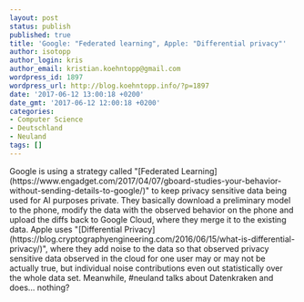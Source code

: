```yaml
---
layout: post
status: publish
published: true
title: 'Google: "Federated learning", Apple: "Differential privacy"'
author: isotopp
author_login: kris
author_email: kristian.koehntopp@gmail.com
wordpress_id: 1897
wordpress_url: http://blog.koehntopp.info/?p=1897
date: '2017-06-12 13:00:18 +0200'
date_gmt: '2017-06-12 12:00:18 +0200'
categories:
- Computer Science
- Deutschland
- Neuland
tags: []
---
```

<p>Google is using a strategy called "[Federated Learning](https://www.engadget.com/2017/04/07/gboard-studies-your-behavior-without-sending-details-to-google/)" to keep privacy sensitive data being used for AI purposes private. They basically download a preliminary model to the phone, modify the data with the observed behavior on the phone and upload the diffs back to Google Cloud, where they merge it to the existing data. Apple uses "[Differential Privacy](https://blog.cryptographyengineering.com/2016/06/15/what-is-differential-privacy/)", where they add noise to the data so that observed privacy sensitive data observed in the cloud for one user may or may not be actually true, but individual noise contributions even out statistically over the whole data set. Meanwhile, #neuland talks about Datenkraken and does… nothing?</p>

